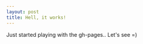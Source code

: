 ```yaml
---
layout: post
title: Hell, it works!
---
```


Just started playing with the gh-pages.. Let's see =)

